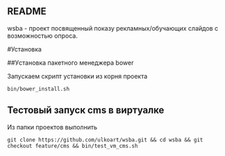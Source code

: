 ## README

wsba - проект посвященный показу рекламных/обучающих слайдов с возможностью опроса.

#Установка

##Уcтановка пакетного менеджера bower

Запускаем скрипт установки из корня проекта 

`bin/bower_install.sh`

## Тестовый запуск cms в виртуалке

Из папки проектов выполнить

`git clone https://github.com/ulkoart/wsba.git && cd wsba && git checkout feature/cms && bin/test_vm_cms.sh`